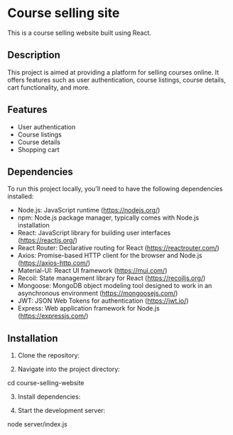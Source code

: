 # Course selling site 


This is a course selling website built using React.

## Description

This project is aimed at providing a platform for selling courses online. It offers features such as user authentication, course listings, course details, cart functionality, and more.

## Features

- User authentication
- Course listings
- Course details
- Shopping cart

## Dependencies

To run this project locally, you'll need to have the following dependencies installed:

- Node.js: JavaScript runtime (https://nodejs.org/)
- npm: Node.js package manager, typically comes with Node.js installation
- React: JavaScript library for building user interfaces (https://reactjs.org/)
- React Router: Declarative routing for React (https://reactrouter.com/)
- Axios: Promise-based HTTP client for the browser and Node.js (https://axios-http.com/)
- Material-UI: React UI framework (https://mui.com/)
- Recoil: State management library for React (https://recoiljs.org/)
- Mongoose: MongoDB object modeling tool designed to work in an asynchronous environment (https://mongoosejs.com/)
- JWT: JSON Web Tokens for authentication (https://jwt.io/)
- Express: Web application framework for Node.js (https://expressjs.com/) 

## Installation

1. Clone the repository: 

2. Navigate into the project directory: 

cd course-selling-website

3. Install dependencies: 

4. Start the development server: 

node server/index.js
